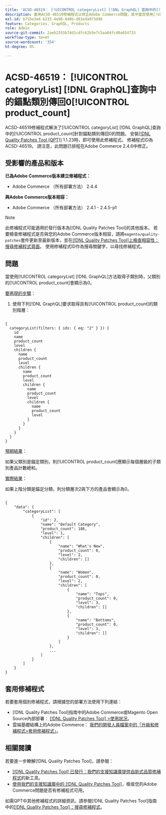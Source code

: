 ```yaml
---
title: 'ACSD-46519： [!UICONTROL categoryList] [!DNL GraphQL] 查詢中的[!UICONTROL product_count]針對錨點類別傳回0'
description: 套用ACSD-46519修補程式以修正Adobe Commerce問題，其中當您使用[!UICONTROL categoryList] [!DNL GraphQL] 方法取得子類別時，其會將父類別的[!UICONTROL product_count]顯示為0。
exl-id: b71be3e6-6235-4e96-848b-d61eda973d98
feature: Categories, GraphQL, Products
role: Admin
source-git-commit: 2aeb2355b74d1cdfc62b5e7c5aa04fcd0a654733
workflow-type: tm+mt
source-wordcount: '354'
ht-degree: 0%

---
```


# ACSD-46519： [!UICONTROL categoryList] [!DNL GraphQL]查詢中的錨點類別傳回0[!UICONTROL product_count]

ACSD-46519修補程式解決了[!UICONTROL categoryList] [!DNL GraphQL]查詢中的[!UICONTROL product_count]針對錨點類別傳回0的問題。 安裝[[!DNL Quality Patches Tool (QPT)]](/help/announcements/adobe-commerce-announcements/magento-quality-patches-released-new-tool-to-self-serve-quality-patches.md) 1.1.23時，即可使用此修補程式。 修補程式ID為ACSD-46519。 請注意，此問題已排程在Adobe Commerce 2.4.6中修正。

## 受影響的產品和版本

**已為Adobe Commerce版本建立修補程式：**
* Adobe Commerce （所有部署方法） 2.4.4

**與Adobe Commerce版本相容：**
* Adobe Commerce （所有部署方法） 2.4.1 - 2.4.5-p1

>[!NOTE]
>
>此修補程式可能適用於發行版本為[!DNL Quality Patches Tool]的其他版本。 若要檢查修補程式是否與您的Adobe Commerce版本相容，請將`magento/quality-patches`套件更新至最新版本，並在[[!DNL Quality Patches Tool]上檢查相容性：搜尋修補程式頁面](https://experienceleague.adobe.com/tools/commerce-quality-patches/index.html?lang=zh-Hant)。 使用修補程式ID作為搜尋關鍵字，以尋找修補程式。

## 問題

當使用[!UICONTROL categoryList] [!DNL GraphQL]方法取得子類別時，父類別的[!UICONTROL product_count]會顯示為0。

<u>要再現的步驟</u>：

1. 使用下列[!DNL GraphQL]要求取得具有[!UICONTROL product_count]的類別階層：

<pre><code>
&lbrace;
  categoryList(filters: { ids: { eq: "2" } }) &lbrace;
    id
    name
    product_count
    level
    children &lbrace;
      name
      product_count
      level
      children &lbrace;
        name
        product_count
        level
        children &lbrace;
          name
          product_count
          level
          children &lbrace;
            name
            product_count
            level
          &rbrace;
        &rbrace;
      &rbrace;
    &rbrace;
  &rbrace;
&rbrace;
</code></pre>

<u>預期結果</u>：

如果父類別是錨定類別，則[!UICONTROL product_count]應顯示每個層級的子類別產品計數總和。

<u>實際結果</u>：

如果上階分類是錨定分類，則分類層次2與下方的產品會顯示為0。

<pre><code>
&lbrace;
    "data": &lbrace;
        "categoryList": &lbrack;
            &lbrace;
                "id": 2,
                "name": "Default Category",
                "product_count": 186,
                "level": 1,
                "children": &lbrack;
                    &lbrace;
                        "name": "What's New",
                        "product_count": 0,
                        "level": 2,
                        "children": []
                    &rbrace;,
                    &lbrace;
                        "name": "Women",
                        "product_count": 0,
                        "level": 2,
                        "children": &lbrack;
                            &lbrace;
                                "name": "Tops",
                                "product_count": 0,
                                "level": 3,
                                "children": []
                            &rbrace;,
                            &lbrace;
                                "name": "Bottoms",
                                "product_count": 0,
                                "level": 3,
                                "children": []
                            &rbrace;
                        &rbrack;
                    &rbrace;,
                    ...
                &rbrack;
            &rbrace;
        &rbrack;
    &rbrace;
&rbrace;
</code></pre>

## 套用修補程式

若要套用個別修補程式，請根據您的部署方法使用下列連結：

* [!DNL Quality Patches Tool]指南中的Adobe Commerce或Magento Open Source內部部署： [[!DNL Quality Patches Tool] >使用狀況](https://experienceleague.adobe.com/docs/commerce-operations/tools/quality-patches-tool/usage.html?lang=zh-Hant)。
* 雲端基礎結構上的Adobe Commerce： [我們的開發人員檔案中的「升級和修補程式>套用修補程式」](https://experienceleague.adobe.com/zh-hant/docs/commerce-cloud-service/user-guide/develop/upgrade/apply-patches)。

## 相關閱讀

若要進一步瞭解[!DNL Quality Patches Tool]，請參閱：

* [[!DNL Quality Patches Tool] 已發行：我們的支援知識庫提供自助式品質修補程式](/help/announcements/adobe-commerce-announcements/magento-quality-patches-released-new-tool-to-self-serve-quality-patches.md)的新工具。
* [使用我們的支援知識庫中的 [!DNL Quality Patches Tool]](/help/support-tools/patches-available-in-qpt-tool/check-patch-for-magento-issue-with-magento-quality-patches.md)，檢查您的Adobe Commerce問題是否有修補程式可用。

如需QPT中其他修補程式的詳細資訊，請參閱[!DNL Quality Patches Tool]指南中的[[!DNL Quality Patches Tool]：搜尋修補程式](https://experienceleague.adobe.com/tools/commerce-quality-patches/index.html?lang=zh-Hant)。
